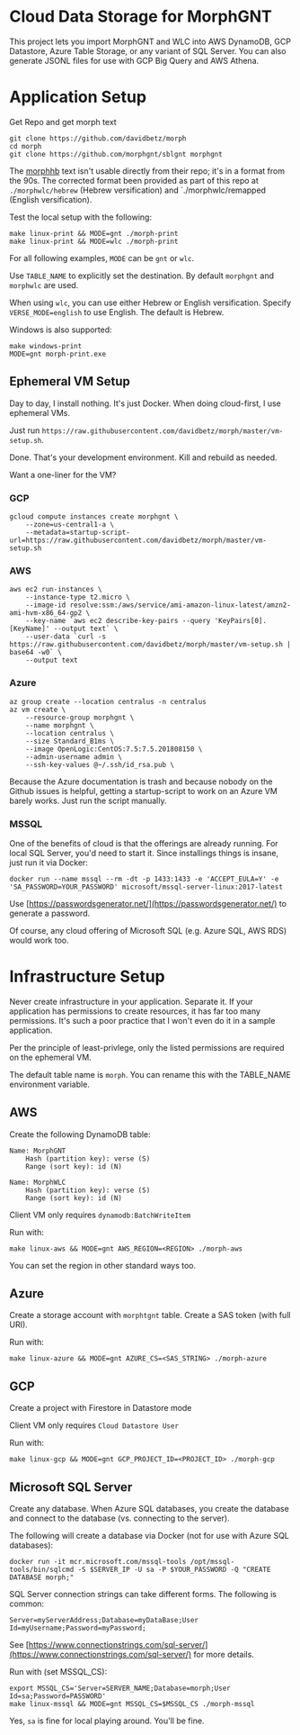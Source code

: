 # Cloud Data Storage for MorphGNT

This project lets you import MorphGNT and WLC into AWS DynamoDB, GCP Datastore, Azure Table Storage, or any variant of SQL Server. You can also generate JSONL files for use with GCP Big Query and AWS Athena.

# Application Setup

Get Repo and get morph text

    git clone https://github.com/davidbetz/morph
    cd morph
    git clone https://github.com/morphgnt/sblgnt morphgnt

The [morphhb](https://github.com/openscriptures/morphhb) text isn't usable directly from their repo; it's in a format from the 90s. The corrected format been provided as part of this repo at `./morphwlc/hebrew` (Hebrew versification) and `./morphwlc/remapped (English versification).

Test the local setup with the following:

    make linux-print && MODE=gnt ./morph-print
    make linux-print && MODE=wlc ./morph-print

For all following examples, `MODE` can be `gnt` or `wlc`.

Use `TABLE_NAME` to explicitly set the destination. By default `morphgnt` and `morphwlc` are used.

When using `wlc`, you can use either Hebrew or English versification. Specify `VERSE_MODE=english` to use English. The default is Hebrew.

Windows is also supported:

    make windows-print
    MODE=gnt morph-print.exe

## Ephemeral VM Setup

Day to day, I install nothing. It's just Docker. When doing cloud-first, I use ephemeral VMs.

Just run `https://raw.githubusercontent.com/davidbetz/morph/master/vm-setup.sh`.

Done. That's your development environment. Kill and rebuild as needed.

Want a one-liner for the VM?

### GCP

    gcloud compute instances create morphgnt \
        --zone=us-central1-a \
        --metadata=startup-script-url=https://raw.githubusercontent.com/davidbetz/morph/master/vm-setup.sh

### AWS

    aws ec2 run-instances \
        --instance-type t2.micro \
        --image-id resolve:ssm:/aws/service/ami-amazon-linux-latest/amzn2-ami-hvm-x86_64-gp2 \
        --key-name `aws ec2 describe-key-pairs --query 'KeyPairs[0].[KeyName]' --output text` \
        --user-data `curl -s https://raw.githubusercontent.com/davidbetz/morph/master/vm-setup.sh | base64 -w0` \
        --output text

### Azure

    az group create --location centralus -n centralus
    az vm create \
        --resource-group morphgnt \
        --name morphgnt \
        --location centralus \
        --size Standard_B1ms \
        --image OpenLogic:CentOS:7.5:7.5.201808150 \
        --admin-username admin \
        --ssh-key-values @~/.ssh/id_rsa.pub \

Because the Azure documentation is trash and because nobody on the Github issues is helpful, getting a startup-script to work on an Azure VM barely works. Just run the script manually.

### MSSQL

One of the benefits of cloud is that the offerings are already running. For local SQL Server, you'd need to start it. Since installings things is insane, just run it via Docker:

    docker run --name mssql --rm -dt -p 1433:1433 -e 'ACCEPT_EULA=Y' -e 'SA_PASSWORD=YOUR_PASSWORD' microsoft/mssql-server-linux:2017-latest

Use [https://passwordsgenerator.net/](https://passwordsgenerator.net/) to generate a password.

Of course, any cloud offering of Microsoft SQL (e.g. Azure SQL, AWS RDS) would work too.

# Infrastructure Setup

Never create infrastructure in your application. Separate it. If your application has permissions to create resources, it has far too many permissions. It's such a poor practice that I won't even do it in a sample application.

Per the principle of least-privlege, only the listed permissions are required on the ephemeral VM.

The default table name is `morph`. You can rename this with the TABLE_NAME environment variable.

## AWS

Create the following DynamoDB table:

    Name: MorphGNT
        Hash (partition key): verse (S)
        Range (sort key): id (N)
        
    Name: MorphWLC
        Hash (partition key): verse (S)
        Range (sort key): id (N)

Client VM only requires `dynamodb:BatchWriteItem`

Run with:

    make linux-aws && MODE=gnt AWS_REGION=<REGION> ./morph-aws

You can set the region in other standard ways too.


## Azure

Create a storage account with `morphtgnt` table. Create a SAS token (with full URI).

Run with:

    make linux-azure && MODE=gnt AZURE_CS=<SAS_STRING> ./morph-azure

## GCP

Create a project with Firestore in Datastore mode

Client VM only requires `Cloud Datastore User`

Run with:

    make linux-gcp && MODE=gnt GCP_PROJECT_ID=<PROJECT_ID> ./morph-gcp

## Microsoft SQL Server

Create any database. When Azure SQL databases, you create the database and connect to the database (vs. connecting to the server).

The following will create a database via Docker (not for use with Azure SQL databases):

    docker run -it mcr.microsoft.com/mssql-tools /opt/mssql-tools/bin/sqlcmd -S $SERVER_IP -U sa -P $YOUR_PASSWORD -Q "CREATE DATABASE morph;"

SQL Server connection strings can take different forms. The following is common:

    Server=myServerAddress;Database=myDataBase;User Id=myUsername;Password=myPassword;

See [https://www.connectionstrings.com/sql-server/](https://www.connectionstrings.com/sql-server/) for more details.

Run with (set MSSQL_CS):

    export MSSQL_CS='Server=SERVER_NAME;Database=morph;User Id=sa;Password=PASSWORD'
    make linux-mssql && MODE=gnt MSSQL_CS=$MSSQL_CS ./morph-mssql

Yes, `sa` is fine for local playing around. You'll be fine.

